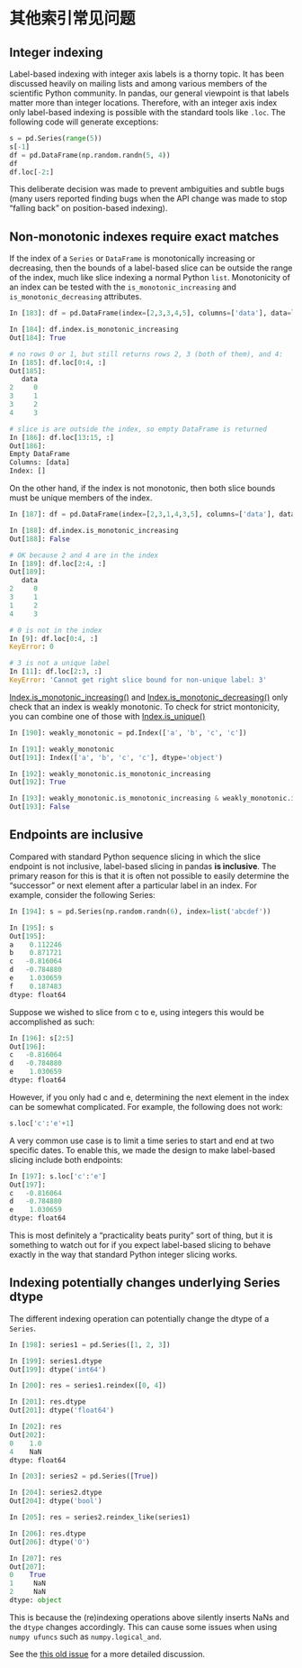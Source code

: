 # 其他索引常见问题

## Integer indexing

Label-based indexing with integer axis labels is a thorny topic. It has been discussed heavily on mailing lists and among various members of the scientific Python community. In pandas, our general viewpoint is that labels matter more than integer locations. Therefore, with an integer axis index only label-based indexing is possible with the standard tools like ``.loc``. The following code will generate exceptions:

```python
s = pd.Series(range(5))
s[-1]
df = pd.DataFrame(np.random.randn(5, 4))
df
df.loc[-2:]
```

This deliberate decision was made to prevent ambiguities and subtle bugs (many users reported finding bugs when the API change was made to stop “falling back” on position-based indexing).

## Non-monotonic indexes require exact matches

If the index of a ``Series`` or ``DataFrame`` is monotonically increasing or decreasing, then the bounds of a label-based slice can be outside the range of the index, much like slice indexing a normal Python ``list``. Monotonicity of an index can be tested with the ``is_monotonic_increasing`` and ``is_monotonic_decreasing`` attributes.

```python
In [183]: df = pd.DataFrame(index=[2,3,3,4,5], columns=['data'], data=list(range(5)))

In [184]: df.index.is_monotonic_increasing
Out[184]: True

# no rows 0 or 1, but still returns rows 2, 3 (both of them), and 4:
In [185]: df.loc[0:4, :]
Out[185]: 
   data
2     0
3     1
3     2
4     3

# slice is are outside the index, so empty DataFrame is returned
In [186]: df.loc[13:15, :]
Out[186]: 
Empty DataFrame
Columns: [data]
Index: []
```

On the other hand, if the index is not monotonic, then both slice bounds must be unique members of the index.

```python
In [187]: df = pd.DataFrame(index=[2,3,1,4,3,5], columns=['data'], data=list(range(6)))

In [188]: df.index.is_monotonic_increasing
Out[188]: False

# OK because 2 and 4 are in the index
In [189]: df.loc[2:4, :]
Out[189]: 
   data
2     0
3     1
1     2
4     3
```

```python
# 0 is not in the index
In [9]: df.loc[0:4, :]
KeyError: 0

# 3 is not a unique label
In [11]: df.loc[2:3, :]
KeyError: 'Cannot get right slice bound for non-unique label: 3'
```

[Index.is_monotonic_increasing()](http://pandas.pydata.org/pandas-docs/stable/generated/pandas.Index.is_monotonic_increasing.html#pandas.Index.is_monotonic_increasing) and [Index.is_monotonic_decreasing()](http://pandas.pydata.org/pandas-docs/stable/generated/pandas.Index.is_monotonic_decreasing.html#pandas.Index.is_monotonic_decreasing) only check that an index is weakly monotonic. To check for strict montonicity, you can combine one of those with [Index.is_unique()](http://pandas.pydata.org/pandas-docs/stable/generated/pandas.Index.is_unique.html#pandas.Index.is_unique)

```python
In [190]: weakly_monotonic = pd.Index(['a', 'b', 'c', 'c'])

In [191]: weakly_monotonic
Out[191]: Index(['a', 'b', 'c', 'c'], dtype='object')

In [192]: weakly_monotonic.is_monotonic_increasing
Out[192]: True

In [193]: weakly_monotonic.is_monotonic_increasing & weakly_monotonic.is_unique
Out[193]: False
```

## Endpoints are inclusive

Compared with standard Python sequence slicing in which the slice endpoint is not inclusive, label-based slicing in pandas **is inclusive**. The primary reason for this is that it is often not possible to easily determine the “successor” or next element after a particular label in an index. For example, consider the following Series:

```python
In [194]: s = pd.Series(np.random.randn(6), index=list('abcdef'))

In [195]: s
Out[195]: 
a    0.112246
b    0.871721
c   -0.816064
d   -0.784880
e    1.030659
f    0.187483
dtype: float64
```

Suppose we wished to slice from c to e, using integers this would be accomplished as such:

```python
In [196]: s[2:5]
Out[196]: 
c   -0.816064
d   -0.784880
e    1.030659
dtype: float64
```

However, if you only had c and e, determining the next element in the index can be somewhat complicated. For example, the following does not work:

```python
s.loc['c':'e'+1]
```

A very common use case is to limit a time series to start and end at two specific dates. To enable this, we made the design to make label-based slicing include both endpoints:

```python
In [197]: s.loc['c':'e']
Out[197]: 
c   -0.816064
d   -0.784880
e    1.030659
dtype: float64
```

This is most definitely a “practicality beats purity” sort of thing, but it is something to watch out for if you expect label-based slicing to behave exactly in the way that standard Python integer slicing works.

## Indexing potentially changes underlying Series dtype

The different indexing operation can potentially change the dtype of a ``Series``.

```python
In [198]: series1 = pd.Series([1, 2, 3])

In [199]: series1.dtype
Out[199]: dtype('int64')

In [200]: res = series1.reindex([0, 4])

In [201]: res.dtype
Out[201]: dtype('float64')

In [202]: res
Out[202]: 
0    1.0
4    NaN
dtype: float64
```

```python
In [203]: series2 = pd.Series([True])

In [204]: series2.dtype
Out[204]: dtype('bool')

In [205]: res = series2.reindex_like(series1)

In [206]: res.dtype
Out[206]: dtype('O')

In [207]: res
Out[207]: 
0    True
1     NaN
2     NaN
dtype: object
```

This is because the (re)indexing operations above silently inserts NaNs and the ``dtype`` changes accordingly. This can cause some issues when using ``numpy ufuncs`` such as ``numpy.logical_and``.

See the [this old issue](https://github.com/pydata/pandas/issues/2388) for a more detailed discussion.